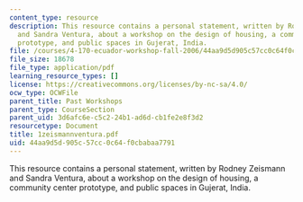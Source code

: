 ```yaml
---
content_type: resource
description: This resource contains a personal statement, written by Rodney Zeismann
  and Sandra Ventura, about a workshop on the design of housing, a community center
  prototype, and public spaces in Gujerat, India.
file: /courses/4-170-ecuador-workshop-fall-2006/44aa9d5d905c57cc0c64f0cbabaa7791_1zeismannventura.pdf
file_size: 18678
file_type: application/pdf
learning_resource_types: []
license: https://creativecommons.org/licenses/by-nc-sa/4.0/
ocw_type: OCWFile
parent_title: Past Workshops
parent_type: CourseSection
parent_uid: 3d6afc6e-c5c2-24b1-ad6d-cb1fe2e8f3d2
resourcetype: Document
title: 1zeismannventura.pdf
uid: 44aa9d5d-905c-57cc-0c64-f0cbabaa7791
---
```

This resource contains a personal statement, written by Rodney Zeismann and Sandra Ventura, about a workshop on the design of housing, a community center prototype, and public spaces in Gujerat, India.